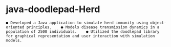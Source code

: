 # java-doodlepad-Herd
    ● Developed a Java application to simulate herd immunity using object-oriented principles.    ● Models disease transmission dynamics in a population of 2500 individuals.    ● Utilized the doodlepad library for graphical representation and user interaction with simulation models.
